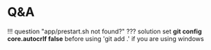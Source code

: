 # Q&A

!!! question "app/prestart.sh not found?"
??? solution
    set **git config core.autocrlf false** before using 'git add .' if you are using windows